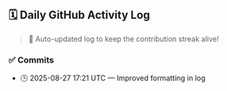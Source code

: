 ## 🗓️ Daily GitHub Activity Log

> 🤖 Auto-updated log to keep the contribution streak alive!

### ✅ Commits

- 🕒 2025-08-27 17:21 UTC — Improved formatting in log

